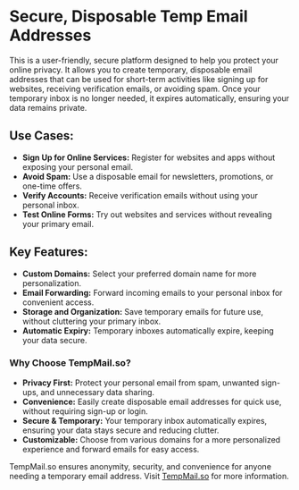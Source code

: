 # Secure, Disposable Temp Email Addresses

This is a user-friendly, secure platform designed to help you protect your online privacy. It allows you to create temporary, disposable email addresses that can be used for short-term activities like signing up for websites, receiving verification emails, or avoiding spam. Once your temporary inbox is no longer needed, it expires automatically, ensuring your data remains private.

## Use Cases:
- **Sign Up for Online Services:** Register for websites and apps without exposing your personal email.
- **Avoid Spam:** Use a disposable email for newsletters, promotions, or one-time offers.
- **Verify Accounts:** Receive verification emails without using your personal inbox.
- **Test Online Forms:** Try out websites and services without revealing your primary email.

## Key Features:
- **Custom Domains:** Select your preferred domain name for more personalization.
- **Email Forwarding:** Forward incoming emails to your personal inbox for convenient access.
- **Storage and Organization:** Save temporary emails for future use, without cluttering your primary inbox.
- **Automatic Expiry:** Temporary inboxes automatically expire, keeping your data secure.

### Why Choose TempMail.so?

- **Privacy First:** Protect your personal email from spam, unwanted sign-ups, and unnecessary data sharing.
- **Convenience:** Easily create disposable email addresses for quick use, without requiring sign-up or login.
- **Secure & Temporary:** Your temporary inbox automatically expires, ensuring your data stays secure and reducing clutter.
- **Customizable:** Choose from various domains for a more personalized experience and forward emails for easy access.

TempMail.so ensures anonymity, security, and convenience for anyone needing a temporary email address. Visit [TempMail.so](https://tempmail.so) for more information.
